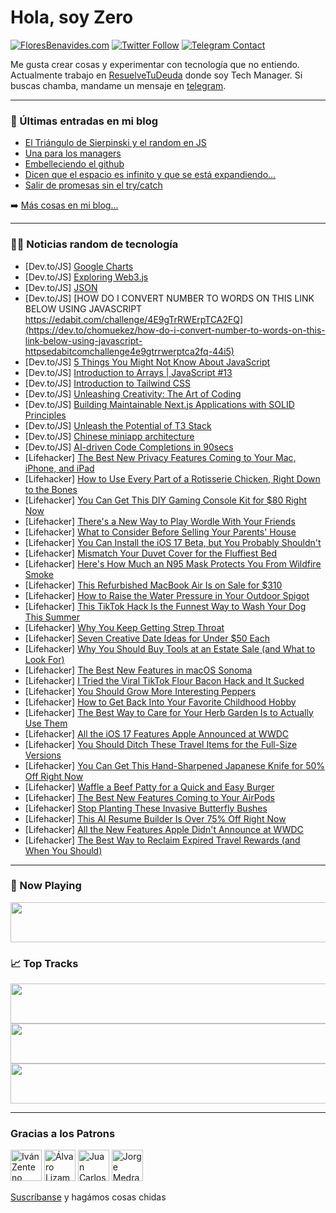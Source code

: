 # Hola, soy Zero

[![FloresBenavides.com](https://img.shields.io/website?down_message=oops&label=MiBlog&style=for-the-badge&up_message=online&url=https%3A%2F%2Ffloresbenavides.com)](https://floresbenavides.com) [![Twitter Follow](https://img.shields.io/twitter/follow/ZeroDragon?color=%231DA1F2&label=Follow&logo=twitter&logoColor=ffffff&style=for-the-badge)](https://twitter.com/zerodragon) [![Telegram Contact](https://img.shields.io/badge/escr%C3%ADbeme-ZeroDragon-%2326A5E4?style=for-the-badge&logo=telegram)](https://t.me/zerodragon)

Me gusta crear cosas y experimentar con tecnología que no entiendo.
Actualmente trabajo en [ResuelveTuDeuda](http://github.com/resuelve) donde soy Tech Manager.
Si buscas chamba, mandame un mensaje en [telegram](https://t.me/zerodragon).

---

### 📕 Últimas entradas en mi blog
<!-- BLOG-POST-LIST:START -->
- [El Triángulo de Sierpinski y el random en JS](https://floresbenavides.com/el-triangulo-de-sierpinski-y-el-random-en-js/)
- [Una para los managers](https://floresbenavides.com/una-para-los-managers/)
- [Embelleciendo el github](https://floresbenavides.com/embelleciendo-el-github/)
- [Dicen que el espacio es infinito y que se está expandiendo…](https://floresbenavides.com/dicen-que-el-espacio-es-infinito-y-que-se-esta-expandiendo/)
- [Salir de promesas sin el try/catch](https://floresbenavides.com/salir-de-promesas-sin-el-try-catch/)
<!-- BLOG-POST-LIST:END -->

➡️ [Más cosas en mi blog...](https://floresbenavides.com)

---

### 👨‍💻 Noticias random de tecnología
<!-- TECH-POSTS:START -->
- [Dev.to/JS] [Google Charts](https://dev.to/navinso92429049/google-charts-58mg)
- [Dev.to/JS] [Exploring Web3.js](https://dev.to/xavierop877/exploring-web3js-532k)
- [Dev.to/JS] [JSON](https://dev.to/aoppman/json-241g)
- [Dev.to/JS] [HOW DO I CONVERT NUMBER TO WORDS ON THIS LINK BELOW USING JAVASCRIPT https://edabit.com/challenge/4E9gTrRWErpTCA2FQ](https://dev.to/chomuekez/how-do-i-convert-number-to-words-on-this-link-below-using-javascript-httpsedabitcomchallenge4e9gtrrwerptca2fq-44i5)
- [Dev.to/JS] [5 Things You Might Not Know About JavaScript](https://dev.to/morellodev/5-things-you-might-not-know-about-javascript-5dck)
- [Dev.to/JS] [Introduction to Arrays | JavaScript #13](https://dev.to/sksage/introduction-to-arrays-javascript-13-4hma)
- [Dev.to/JS] [Introduction to Tailwind CSS](https://dev.to/xavierop877/introduction-to-tailwind-css-1npk)
- [Dev.to/JS] [Unleashing Creativity: The Art of Coding](https://dev.to/kiran7882218461/unleashing-creativity-the-art-of-coding-8o4)
- [Dev.to/JS] [Building Maintainable Next.js Applications with SOLID Principles](https://dev.to/sasithwarnakafonseka/building-maintainable-nextjs-applications-with-solid-principles-16g3)
- [Dev.to/JS] [Unleash the Potential of T3 Stack](https://dev.to/4r7ur/unleash-the-potential-of-t3-stack-m4k)
- [Dev.to/JS] [Chinese miniapp architecture](https://dev.to/132/chinese-miniapp-architecture-3mg)
- [Dev.to/JS] [AI-driven Code Completions in 90secs](https://dev.to/aiformewiki/ai-driven-code-completions-in-90secs-j7c)
- [Lifehacker] [The Best New Privacy Features Coming to Your Mac, iPhone, and iPad](https://lifehacker.com/the-best-new-privacy-features-coming-to-your-mac-iphon-1850515369)
- [Lifehacker] [How to Use Every Part of a Rotisserie Chicken, Right Down to the Bones](https://lifehacker.com/how-to-use-every-part-of-a-rotisserie-chicken-right-do-1850516187)
- [Lifehacker] [You Can Get This DIY Gaming Console Kit for $80 Right Now](https://lifehacker.com/you-can-get-this-diy-gaming-console-kit-for-80-right-n-1850508982)
- [Lifehacker] [There&#39;s a New Way to Play Wordle With Your Friends](https://lifehacker.com/theres-a-new-way-to-play-wordle-with-your-friends-1850516337)
- [Lifehacker] [What to Consider Before Selling Your Parents&#39; House](https://lifehacker.com/what-to-consider-before-selling-your-parents-house-1850516058)
- [Lifehacker] [You Can Install the iOS 17 Beta, but You Probably Shouldn&#39;t](https://lifehacker.com/you-can-install-the-ios-17-beta-but-you-probably-shoul-1850515214)
- [Lifehacker] [Mismatch Your Duvet Cover for the Fluffiest Bed](https://lifehacker.com/mismatch-your-duvet-cover-for-the-fluffiest-bed-1850515061)
- [Lifehacker] [Here&#39;s How Much an N95 Mask Protects You From Wildfire Smoke](https://lifehacker.com/heres-how-much-an-n95-mask-protects-you-from-wildfire-s-1850514977)
- [Lifehacker] [This Refurbished MacBook Air Is on Sale for $310](https://lifehacker.com/this-refurbished-macbook-air-is-on-sale-for-310-1850508983)
- [Lifehacker] [How to Raise the Water Pressure in Your Outdoor Spigot](https://lifehacker.com/how-to-raise-the-water-pressure-in-your-outdoor-spigot-1850513363)
- [Lifehacker] [This TikTok Hack Is the Funnest Way to Wash Your Dog This Summer](https://lifehacker.com/this-tiktok-hack-is-the-funnest-way-to-wash-your-dog-th-1850514404)
- [Lifehacker] [Why You Keep Getting Strep Throat](https://lifehacker.com/why-you-keep-getting-strep-throat-1850513974)
- [Lifehacker] [Seven Creative Date Ideas for Under $50 Each](https://lifehacker.com/seven-creative-date-ideas-for-under-50-each-1850512775)
- [Lifehacker] [Why You Should Buy Tools at an Estate Sale &lpar;and What to Look For&rpar;](https://lifehacker.com/why-you-should-buy-tools-at-an-estate-sale-and-what-to-1850513359)
- [Lifehacker] [The Best New Features in macOS Sonoma](https://lifehacker.com/the-best-new-features-in-macos-sonoma-1850513731)
- [Lifehacker] [I Tried the Viral TikTok Flour Bacon Hack and It Sucked](https://lifehacker.com/i-tried-the-viral-tiktok-flour-bacon-hack-and-it-sucked-1850512910)
- [Lifehacker] [You Should Grow More Interesting Peppers](https://lifehacker.com/you-should-grow-more-interesting-peppers-1850502350)
- [Lifehacker] [How to Get Back Into Your Favorite Childhood Hobby](https://lifehacker.com/how-to-get-back-into-your-favorite-childhood-hobby-1850510930)
- [Lifehacker] [The Best Way to Care for Your Herb Garden Is to Actually Use Them](https://lifehacker.com/the-best-way-to-care-for-your-herb-garden-is-to-actuall-1850502356)
- [Lifehacker] [All the iOS 17 Features Apple Announced at WWDC](https://lifehacker.com/all-the-ios-17-features-apple-announced-at-wwdc-1850510024)
- [Lifehacker] [You Should Ditch These Travel Items for the Full-Size Versions](https://lifehacker.com/you-should-ditch-these-travel-items-for-the-full-size-v-1850510634)
- [Lifehacker] [You Can Get This Hand-Sharpened Japanese Knife for 50% Off Right Now](https://lifehacker.com/you-can-get-this-hand-sharpened-japanese-knife-for-50-1850508970)
- [Lifehacker] [Waffle a Beef Patty for a Quick and Easy Burger](https://lifehacker.com/waffle-a-beef-patty-for-a-quick-and-easy-burger-1850508573)
- [Lifehacker] [The Best New Features Coming to Your AirPods](https://lifehacker.com/the-best-new-features-coming-to-your-airpods-1850510364)
- [Lifehacker] [Stop Planting These Invasive Butterfly Bushes](https://lifehacker.com/stop-planting-these-invasive-butterfly-bushes-1850509142)
- [Lifehacker] [This AI Resume Builder Is Over 75% Off Right Now](https://lifehacker.com/this-ai-resume-builder-is-over-75-off-right-now-1850493675)
- [Lifehacker] [All the New Features Apple Didn&#39;t Announce at WWDC](https://lifehacker.com/all-the-new-features-apple-didnt-announce-at-wwdc-1850510345)
- [Lifehacker] [The Best Way to Reclaim Expired Travel Rewards &lpar;and When You Should&rpar;](https://lifehacker.com/the-best-way-to-reclaim-expired-travel-rewards-and-whe-1850510203)<!-- TECH-POSTS:END -->

---

### 🎵 Now Playing
<a href="https://spotify-now-playing-dun.vercel.app/now-playing?open"><img src="https://spotify-now-playing-dun.vercel.app/now-playing" width="540" height="64"></a>

### 📈 Top Tracks
<a href="https://spotify-now-playing-dun.vercel.app/top-tracks?i=1&open"><img src="https://spotify-now-playing-dun.vercel.app/top-tracks?i=1" width="540" height="64"></a>
<a href="https://spotify-now-playing-dun.vercel.app/top-tracks?i=2&open"><img src="https://spotify-now-playing-dun.vercel.app/top-tracks?i=2" width="540" height="64"></a>
<a href="https://spotify-now-playing-dun.vercel.app/top-tracks?i=3&open"><img src="https://spotify-now-playing-dun.vercel.app/top-tracks?i=3" width="540" height="64"></a>

---

### Gracias a los Patrons
[<img src="https://avatars.githubusercontent.com/u/243380?v=4" alt="Iván Zenteno" width="50px">](https://github.com/k001) [<img src="https://avatars.githubusercontent.com/u/19955639?v=4" alt="Álvaro Lizama" width="50px">](https://github.com/alvarolizama) [<img src="https://avatars.githubusercontent.com/u/2718753?v=4" alt="Juan Carlos Ruiz" width="50px">](https://github.com/JuanCrg90) [<img src="https://avatars.githubusercontent.com/u/37025?v=4" alt="Jorge Medrano" width="50px">](https://github.com/h1pp1e) 

[Suscríbanse](https://www.patreon.com/zerodragon) y hagámos cosas chidas
